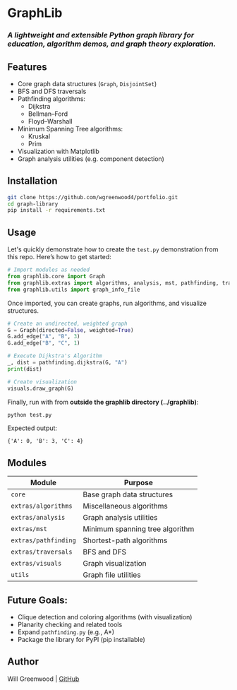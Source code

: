 # GraphLib

### *A lightweight and extensible Python graph library for education, algorithm demos, and graph theory exploration.*

## Features

* Core graph data structures (`Graph`, `DisjointSet`)
* BFS and DFS traversals
* Pathfinding algorithms:
  * Dijkstra
  * Bellman–Ford
  * Floyd–Warshall
* Minimum Spanning Tree algorithms:
  * Kruskal
  * Prim
* Visualization with Matplotlib
* Graph analysis utilities (e.g. component detection)

## Installation

```bash
git clone https://github.com/wgreenwood4/portfolio.git
cd graph-library
pip install -r requirements.txt
```

## Usage

Let's quickly demonstrate how to create the `test.py` demonstration from this repo. Here’s how to get started:

```python
# Import modules as needed
from graphlib.core import Graph
from graphlib.extras import algorithms, analysis, mst, pathfinding, traversals, visuals
from graphlib.utils import graph_info_file
```

Once imported, you can create graphs, run algorithms, and visualize structures.

```python
# Create an undirected, weighted graph
G = Graph(directed=False, weighted=True)
G.add_edge("A", "B", 3)
G.add_edge("B", "C", 1)

# Execute Dijkstra's Algorithm
_, dist = pathfinding.dijkstra(G, "A")
print(dist)

# Create visualization
visuals.draw_graph(G)
```
Finally, run with from **outside the graphlib directory (../graphlib)**:
```bash
python test.py
```
Expected output:
```
{'A': 0, 'B': 3, 'C': 4}
```

## Modules

| Module               | Purpose                        |
|----------------------|--------------------------------|
| `core`               | Base graph data structures     |
| `extras/algorithms`  | Miscellaneous algorithms       |
| `extras/analysis`    | Graph analysis utilities       |
| `extras/mst`         | Minimum spanning tree algorithm|
| `extras/pathfinding` | Shortest-path algorithms       |
| `extras/traversals`  | BFS and DFS                    |
| `extras/visuals`     | Graph visualization            |
| `utils`              | Graph file utilities           |


## Future Goals:
* Clique detection and coloring algorithms (with visualization)
* Planarity checking and related tools
* Expand `pathfinding.py` (e.g., A*)
* Package the library for PyPI (pip installable)

## Author
Will Greenwood | [GitHub](https://github.com/wgreenwood4)
